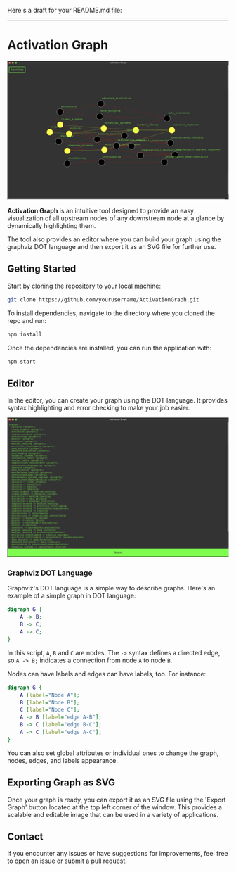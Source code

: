 Here's a draft for your README.md file:

---

# Activation Graph

![Activation Graph Environment](./images/graph_viz.png)

**Activation Graph** is an intuitive tool designed to provide an easy visualization of all upstream nodes of any downstream node at a glance by dynamically highlighting them.

The tool also provides an editor where you can build your graph using the graphviz DOT language and then export it as an SVG file for further use.

## Getting Started

Start by cloning the repository to your local machine:

```bash
git clone https://github.com/yourusername/ActivationGraph.git
```

To install dependencies, navigate to the directory where you cloned the repo and run:

```bash
npm install
```

Once the dependencies are installed, you can run the application with:

```bash
npm start
```

## Editor

In the editor, you can create your graph using the DOT language. It provides syntax highlighting and error checking to make your job easier.

![Graph Editor](./images/editor.png)

### Graphviz DOT Language

Graphviz's DOT language is a simple way to describe graphs. Here's an example of a simple graph in DOT language:

```dot
digraph G {
    A -> B;
    B -> C;
    A -> C;
}
```

In this script, `A`, `B` and `C` are nodes. The `->` syntax defines a directed edge, so `A -> B;` indicates a connection from node `A` to node `B`.

Nodes can have labels and edges can have labels, too. For instance:

```dot
digraph G {
    A [label="Node A"];
    B [label="Node B"];
    C [label="Node C"];
    A -> B [label="edge A-B"];
    B -> C [label="edge B-C"];
    A -> C [label="edge A-C"];
}
```

You can also set global attributes or individual ones to change the graph, nodes, edges, and labels appearance.

## Exporting Graph as SVG

Once your graph is ready, you can export it as an SVG file using the 'Export Graph' button located at the top left corner of the window. This provides a scalable and editable image that can be used in a variety of applications.

## Contact

If you encounter any issues or have suggestions for improvements, feel free to open an issue or submit a pull request.